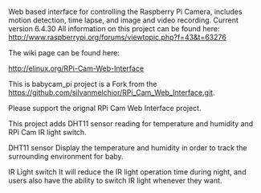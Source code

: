 Web based interface for controlling the Raspberry Pi Camera, includes motion detection, time lapse, and image and video recording.
Current version 6.4.30
All information on this project can be found here: http://www.raspberrypi.org/forums/viewtopic.php?f=43&t=63276

The wiki page can be found here:

http://elinux.org/RPi-Cam-Web-Interface

This is babycam_pi project is a Fork from the https://github.com/silvanmelchior/RPi_Cam_Web_Interface.git.

Please support the orignal RPi Cam Web Interface project.

This project adds DHT11 sensor reading for temperature and humidity and RPi Cam IR light switch.

DHT11 sensor
Display the temperature and humidity in order to track the surrounding environment for baby.

IR Light switch
It will reduce the IR light operation time during night, and users also have the ability to switch IR light whenever they want.
